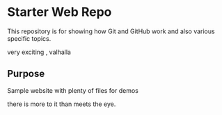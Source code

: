 # Starter Web Repo

This repository is for showing how Git and GitHub work and also various specific topics.

very exciting , valhalla

## Purpose

Sample website with plenty of files for demos 

there is more to it than meets the eye.